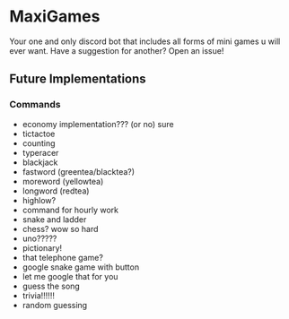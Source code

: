 # MaxiGames
Your one and only discord bot that includes all forms of mini games u will ever want. Have a suggestion for another? Open an issue!



## Future Implementations
### Commands
- economy implementation??? (or no) sure
- tictactoe
- counting
- typeracer
- blackjack
- fastword (greentea/blacktea?)
- moreword (yellowtea)
- longword (redtea)
- highlow?
- command for hourly work
- snake and ladder
- chess? wow so hard
- uno?????
- pictionary!
- that telephone game?
- google snake game with button
- let me google that for you
- guess the song
- trivia!!!!!!
- random guessing
